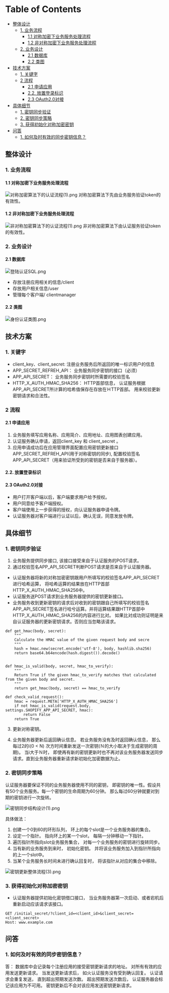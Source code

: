 <a class="mk-toclify" id="table-of-contents"></a>

# Table of Contents
- [整体设计](#)
    - [1. 业务流程](#1)
        - [1.1 对称加密下业务服务处理流程](#11)
        - [1.2 非对称加密下业务服务处理流程](#12)
    - [2. 业务设计](#2)
        - [2.1 数据库](#21)
        - [2.2 类图](#22)
- [技术方案](#)
    - [1. 关键字](#1)
    - [2 流程](#2)
        - [2.1 申请应用](#21)
        - [2.2. 放置登录标识](#22)
        - [2.3 OAuth2.0对接](#23-oauth20)
- [具体细节](#)
    - [1. 密钥同步验证](#1)
    - [2. 密钥同步策略](#2)
    - [3. 获得初始化对称加密密钥](#3)
- [问答](#)
    - [1. 如何及时有效的同步密钥信息？](#1)

<a class="mk-toclify" id=""></a>
## 整体设计 <a class="mk-toclify" id="1"></a>
### 1. 业务流程
<a class="mk-toclify" id="11"></a>
#### 1.1 对称加密下业务服务处理流程

![对称加密算法下的认证流程(1).png](http://upload-images.jianshu.io/upload_images/1803273-6132291953978c58.png?imageMogr2/auto-orient/strip%7CimageView2/2/w/1240)
对称加密算法下先由业务服务验证token的有效性。

<a class="mk-toclify" id="12"></a>
#### 1.2 非对称加密下业务服务处理流程
![非对称加密算法下的认证流程(1).png](http://upload-images.jianshu.io/upload_images/1803273-56822b9b34f4d982.png?imageMogr2/auto-orient/strip%7CimageView2/2/w/1240)
非对称加密算法下由认证服务验证token的有效性。

<a class="mk-toclify" id="2"></a>
### 2. 业务设计
<a class="mk-toclify" id="21"></a>
#### 2.1 数据库
![登陆认证SQL.png](http://upload-images.jianshu.io/upload_images/1803273-3343019d76fdf97c.png?imageMogr2/auto-orient/strip%7CimageView2/2/w/1240)

* 存放注册应用相关的信息/client
* 存放用户相关信息/user
* 管理每个客户端/ clientmanager

<a class="mk-toclify" id="22"></a>
#### 2.2 类图
![身份认证类图.png](http://upload-images.jianshu.io/upload_images/1803273-eba2a839a5342a27.png?imageMogr2/auto-orient/strip%7CimageView2/2/w/1240)

<a class="mk-toclify" id=""></a>
## 技术方案
<a class="mk-toclify" id="1"></a>
### 1. 关键字 
* client_key、client_secret: 注册业务服务后所返回的唯一标识用户的信息
* APP_SECRET_REFREH_API： 业务服务同步密钥的接口（必须）
* APP_API_SECRET：  业务服务同步密钥时所需要的校验签名
* HTTP_X_AUTH_HMAC_SHA256： HTTP首部信息， 认证服务根据APP_API_SECRET所计算的哈希值保存在存放在ＨTTP首部。 用来校验更新密钥请求和合法性。
<a class="mk-toclify" id="2"></a>
### 2 流程
<a class="mk-toclify" id="21"></a>
#### 2.1 申请应用
1. 业务服务填写应用名称、应用简介、应用地址、应用图表创建应用。
2. 认证服务确认申请，返回client_key 和 client_secret 。
3. 应用申请成功后在应用管理界面配置应用密钥更新接口APP_SECRET_REFREH_API(用于对称密钥的同步), 配置校验签名APP_API_SECRET（用来验证所受到的密钥是否来自于服务器）。
<a class="mk-toclify" id="22"></a>
#### 2.2. 放置登录标识
<a class="mk-toclify" id="23-oauth20"></a>
#### 2.3 OAuth2.0对接
* 用户打开客户端以后，客户端要求用户给予授权。
* 用户同意给予客户端授权。
* 客户端使用上一步获得的授权，向认证服务器申请令牌。
* 认证服务器对客户端进行认证以后，确认无误，同意发放令牌。

<a class="mk-toclify" id=""></a>
## 具体细节


<a class="mk-toclify" id="1"></a>
### 1. 密钥同步验证

1. 业务服务提供同步接口, 该接口接受来自于认证服务的POST请求。
2. 通过校验签名APP_API_SECRET判断POST请求是否来自于认证服务器。
* 认证服务器将新的对称加密密钥跟用户所填写的校验签名APP_API_SECRET进行哈希运算， 将哈希运算的结果放在HTTP首部HTTP_X_AUTH_HMAC_SHA256中。
* 认证服务送POST请求到业务服务器提供的密钥更新接口。 
* 业务服务收到更新密钥的请求后对收到的密钥跟自己所填写的校验签名APP_API_SECRET签名进行哈兮运算。并将运算结果跟HTTP首部中HTTP_X_AUTH_HMAC_SHA256的内容进行比对。 如果比对成功则证明是来自认证服务器的更新密钥请求。否则应当忽略该请求。

```
def get_hmac(body, secret):
    """
    Calculate the HMAC value of the given request body and secre
    """
    hash = hmac.new(secret.encode('utf-8'), body, hashlib.sha256)
    return base64.b64encode(hash.digest()).decode()


def hmac_is_valid(body, secret, hmac_to_verify):
    """
    Return True if the given hmac_to_verify matches that calculated from the given body and secret.
    """
    return get_hmac(body, secret) == hmac_to_verify

def check_valid_request():
    hmac = request.META['HTTP_X_AUTH_HMAC_SHA256']
    if not hmac_is_valid(request.body, settings.SHOPIFY_APP_API_SECRET, hmac):
        return False
    return True
```

3. 更新对称密钥。

4. 业务服务器更新后返回确认信息。 若业务服务没有及时返回确认信息， 那么每过2的i(0 < N) 次方时间重新发送一次密钥(Ｎ的大小取决于生成密钥的周期)。 当i大于Ｎ时， 即使再有新的密钥更新时也不再对该业务服务器发送同步请求。直到业务服务器重新请求新初始化加密数据为止。

<a class="mk-toclify" id="2"></a>
### 2. 密钥同步策略
认证服务器要保证不同的业务服务器使用不同的密钥， 即密钥的唯一性。假设共有50个业务服务。每一个密钥的生命周期为60分钟。
那么每过60分钟就要对到期的密钥进行一次旋转。

![密钥同步结构设计(1).png](http://upload-images.jianshu.io/upload_images/1803273-4c57de87405e580b.png?imageMogr2/auto-orient/strip%7CimageView2/2/w/1240)

具体做法：
1. 创建一个0到60的环形队列， 环上的每个slot是一个业务服务器的集合。
2. 设定一个指针。 指向环上的某一个slot， 每隔一分钟移动一下指针。
3. 遍历指针所指向slot业务服务集合， 对每一个业务服务的密钥进行旋转同步。
4. 当有新的业务服务到来时， 初始化密钥。 并将该业务服务加入到指针所指向的上一个slot中。
5. 当某个业务服务长时间未进行确认回复时， 将该指针从对应的集合中移除。

![密钥更新整体流程(3).png](http://upload-images.jianshu.io/upload_images/1803273-fda968cc2a2018b0.png?imageMogr2/auto-orient/strip%7CimageView2/2/w/1240)

<a class="mk-toclify" id="3"></a>
### 3. 获得初始化对称加密密钥
* 认证服务器提供初始化密钥借口接口， 当业务服务器第一次启动、或者宕机后重新启动应该请求该接口。

```
GET /initial_secret/?client_id=<client_id>&client_secret=<client_secret>
Host: www.example.com
```


<a class="mk-toclify" id=""></a>
## 问答
<a class="mk-toclify" id="1"></a>
### 1. 如何及时有效的同步密钥信息？
答： 数据库中会记录每个注册应用的接受密钥更新请求的地址。 对所有有效的应用发送更新请求。 当发送更新请求后， 如火认证服务没有受到确认回复。 认证请求会重复发送， 直到超出预期发送次数。 超出预期发送次数后， 认证服务器会标记该应用为不可用。 密钥更新后不会对该应用发送密钥更新请求。
